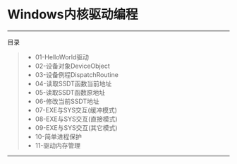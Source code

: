 # Windows内核驱动编程

------
目录
> * 01-HelloWorld驱动
> * 02-设备对象DeviceObject
> * 03-设备例程DispatchRoutine
> * 04-读取SSDT函数当前地址
> * 05-读取SSDT函数原地址
> * 06-修改当前SSDT地址
> * 07-EXE与SYS交互(缓冲模式)
> * 08-EXE与SYS交互(直接模式)
> * 09-EXE与SYS交互(其它模式)
> * 10-简单进程保护
> * 11-驱动内存管理

------
